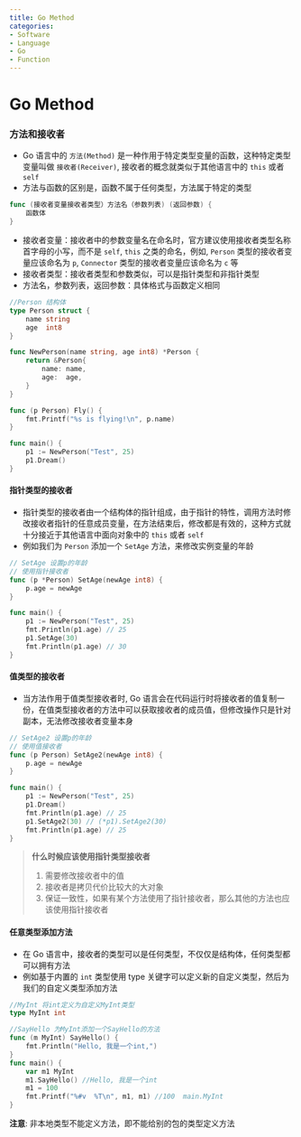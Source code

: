 ```yaml
---
title: Go Method
categories:
- Software
- Language
- Go
- Function
---
```

# Go Method

### 方法和接收者

- Go 语言中的 `方法(Method)` 是一种作用于特定类型变量的函数，这种特定类型变量叫做 `接收者(Receiver)`, 接收者的概念就类似于其他语言中的 `this` 或者 `self`
- 方法与函数的区别是，函数不属于任何类型，方法属于特定的类型

```go
func (接收者变量接收者类型）方法名（参数列表) (返回参数) {
    函数体
}
```

- 接收者变量：接收者中的参数变量名在命名时，官方建议使用接收者类型名称首字母的小写，而不是 `self`, `this` 之类的命名，例如, `Person` 类型的接收者变量应该命名为 `p`, `Connector` 类型的接收者变量应该命名为 `c` 等
- 接收者类型：接收者类型和参数类似，可以是指针类型和非指针类型
- 方法名，参数列表，返回参数：具体格式与函数定义相同

```go
//Person 结构体
type Person struct {
	name string
	age  int8
}

func NewPerson(name string, age int8) *Person {
	return &Person{
		name: name,
		age:  age,
	}
}

func (p Person) Fly() {
	fmt.Printf("%s is flying!\n", p.name)
}

func main() {
	p1 := NewPerson("Test", 25)
	p1.Dream()
}
```

#### 指针类型的接收者

- 指针类型的接收者由一个结构体的指针组成，由于指针的特性，调用方法时修改接收者指针的任意成员变量，在方法结束后，修改都是有效的，这种方式就十分接近于其他语言中面向对象中的 `this` 或者 `self`
- 例如我们为 `Person` 添加一个 `SetAge` 方法，来修改实例变量的年龄

```go
// SetAge 设置p的年龄
// 使用指针接收者
func (p *Person) SetAge(newAge int8) {
	p.age = newAge
}
```

```go
func main() {
	p1 := NewPerson("Test", 25)
	fmt.Println(p1.age) // 25
	p1.SetAge(30)
	fmt.Println(p1.age) // 30
}
```

#### 值类型的接收者

- 当方法作用于值类型接收者时, Go 语言会在代码运行时将接收者的值复制一份，在值类型接收者的方法中可以获取接收者的成员值，但修改操作只是针对副本，无法修改接收者变量本身

```go
// SetAge2 设置p的年龄
// 使用值接收者
func (p Person) SetAge2(newAge int8) {
	p.age = newAge
}

func main() {
	p1 := NewPerson("Test", 25)
	p1.Dream()
	fmt.Println(p1.age) // 25
	p1.SetAge2(30) // (*p1).SetAge2(30)
	fmt.Println(p1.age) // 25
}
```

>**什么时候应该使用指针类型接收者**
>
>1. 需要修改接收者中的值
>2. 接收者是拷贝代价比较大的大对象
>3. 保证一致性，如果有某个方法使用了指针接收者，那么其他的方法也应该使用指针接收者

#### 任意类型添加方法

- 在 Go 语言中，接收者的类型可以是任何类型，不仅仅是结构体，任何类型都可以拥有方法
- 例如基于内置的 `int` 类型使用 type 关键字可以定义新的自定义类型，然后为我们的自定义类型添加方法

```go
//MyInt 将int定义为自定义MyInt类型
type MyInt int

//SayHello 为MyInt添加一个SayHello的方法
func (m MyInt) SayHello() {
	fmt.Println("Hello, 我是一个int,")
}
func main() {
	var m1 MyInt
	m1.SayHello() //Hello, 我是一个int
	m1 = 100
	fmt.Printf("%#v  %T\n", m1, m1) //100  main.MyInt
}
```

**注意**: 非本地类型不能定义方法，即不能给别的包的类型定义方法